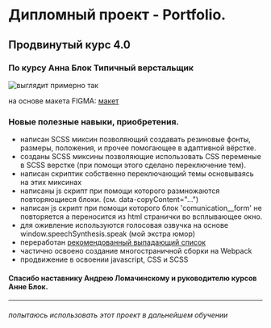 # Дипломный проект - Portfolio. 
## Продвинутый курс 4.0
### По курсу Анна Блок Типичный верстальщик 

![выглядит примерно так](https://illicchpv.github.io/Module02-Diplom/dist/images/preview.jpg)

на основе макета FIGMA: [макет](https://www.figma.com/file/14O7Pt4umh2Xq7wkGOWD3k/portfolio)

### Новые полезные навыки, приобретения.

- написан SCSS миксин позволяющий создавать резиновые фонты, размеры, положения, и прочее помогающее в адаптивной вёрстке.
- созданы SCSS миксины позволяющие использовать CSS переменые в SCSS верстке (при помощи этого сделано переключение тем).
- написан скриптик собственно переключающий темы основываясь на этих миксинах
- написаны js скрипт при помощи которого размножаются повторяющиеся блоки. (см. data-copyContent="...")
- написан js скрипт при помощи которого блок 'comunication__form' не повторяется а переносится из html странички во всплывающее окно.
- для оживление используются голосовая озвучка на основе window.speechSynthesis.speak (мой экстра юмор)
- переработан [рекомендованный выпадающий список](https://codepen.io/robsonklein23/pen/jOYyKVV)
- частично освоено создание многостраничной сборки на Webpack
- продвижение в освоении javascript, CSS и SCSS

#### Спасибо наставнику Андрею Ломачинскому и руководителю курсов Анне Блок.

---
###### попытаюсь использовать этот проект в дальнейшем обучении
